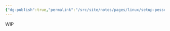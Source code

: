 ```yaml
---
{"dg-publish":true,"permalink":"/src/site/notes/pages/linux/setup-pessoal/5-guia-de-backup-para-desenvolvedores/"}
---
```




WIP